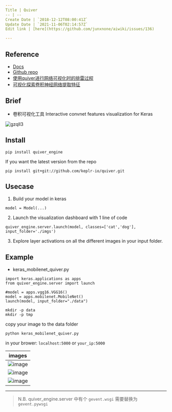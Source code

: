 ```yaml
---
Title | Quiver
-- | --
Create Date | `2018-12-12T08:00:41Z`
Update Date | `2021-11-06T02:14:57Z`
Edit link | [here](https://github.com/junxnone/aiwiki/issues/136)

---
```

## Reference

- [Docs](https://keplr-io.github.io/quiver/) 
- [Github repo](https://github.com/keplr-io/quiver)
- [使用quiver进行网络可视化时的排雷过程](https://blog.csdn.net/macwinwin/article/details/78680287)
- [可视化探索卷积神经网络提取特征](https://blog.csdn.net/wangyangzhizhou/article/details/84846267)

## Brief

- 卷积可视化工具  Interactive convnet features visualization for Keras

![gzqll3](https://cloud.githubusercontent.com/assets/5866348/20253975/f3d56f14-a9e4-11e6-9693-9873a18df5d3.gif)

## Install 

```
pip install quiver_engine
```
If you want the latest version from the repo
```
pip install git+git://github.com/keplr-io/quiver.git
```

## Usecase

1. Build your model in keras
```
model = Model(...)
```
2. Launch the visualization dashboard with 1 line of code
```
quiver_engine.server.launch(model, classes=['cat','dog'], input_folder='./imgs')
```
3. Explore layer activations on all the different images in your input folder.

## Example

- keras_mobilenet_quiver.py

```
import keras.applications as apps
from quiver_engine.server import launch

#model = apps.vgg16.VGG16()
model = apps.mobilenet.MobileNet()
launch(model, input_folder="./data")
```
```
mkdir -p data
mkdir -p tmp
```
copy your image to the data folder
```
python keras_mobilenet_quiver.py
```
in your brower: 
`localhost:5000`
or
`your_ip:5000`

images | 
-- | 
![image](https://user-images.githubusercontent.com/2216970/63324585-f10aca80-c35a-11e9-9ec2-3efc2e86789e.png) | 
![image](https://user-images.githubusercontent.com/2216970/63324638-0b44a880-c35b-11e9-8b01-13f39862ff9b.png) | 
![image](https://user-images.githubusercontent.com/2216970/63324752-43e48200-c35b-11e9-8d0a-33aef9474f3a.png) |

----

> N.B.  quiver_engine.server 中有个 `gevent.wsgi` 需要替换为 `gevent.pywsgi`
